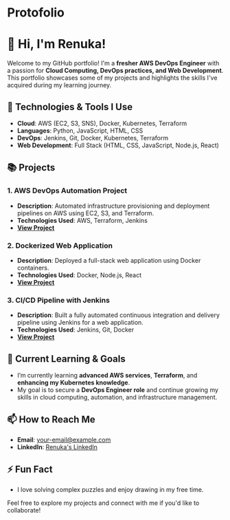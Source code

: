 # Protofolio
# 👋 Hi, I'm Renuka!  

Welcome to my GitHub portfolio! I'm a **fresher AWS DevOps Engineer** with a passion for **Cloud Computing, DevOps practices, and Web Development**. This portfolio showcases some of my projects and highlights the skills I've acquired during my learning journey.

## 🔧 Technologies & Tools I Use

- **Cloud**: AWS (EC2, S3, SNS), Docker, Kubernetes, Terraform
- **Languages**: Python, JavaScript, HTML, CSS
- **DevOps**: Jenkins, Git, Docker, Kubernetes, Terraform
- **Web Development**: Full Stack (HTML, CSS, JavaScript, Node.js, React)

## 📚 Projects

### 1. **AWS DevOps Automation Project**
- **Description**: Automated infrastructure provisioning and deployment pipelines on AWS using EC2, S3, and Terraform.
- **Technologies Used**: AWS, Terraform, Jenkins
- **[View Project](https://github.com/KalleRenuka/your-repository-name)**

### 2. **Dockerized Web Application**
- **Description**: Deployed a full-stack web application using Docker containers.
- **Technologies Used**: Docker, Node.js, React
- **[View Project](https://github.com/KalleRenuka/your-repository-name)**

### 3. **CI/CD Pipeline with Jenkins**
- **Description**: Built a fully automated continuous integration and delivery pipeline using Jenkins for a web application.
- **Technologies Used**: Jenkins, Git, Docker
- **[View Project](https://github.com/KalleRenuka/your-repository-name)**

## 🌱 Current Learning & Goals
- I’m currently learning **advanced AWS services**, **Terraform**, and **enhancing my Kubernetes knowledge**.
- My goal is to secure a **DevOps Engineer role** and continue growing my skills in cloud computing, automation, and infrastructure management.

## 📫 How to Reach Me
- **Email**: your-email@example.com
- **LinkedIn**: [Renuka's LinkedIn](https://www.linkedin.com/in/your-profile)

## ⚡ Fun Fact
- I love solving complex puzzles and enjoy drawing in my free time.

Feel free to explore my projects and connect with me if you'd like to collaborate!
